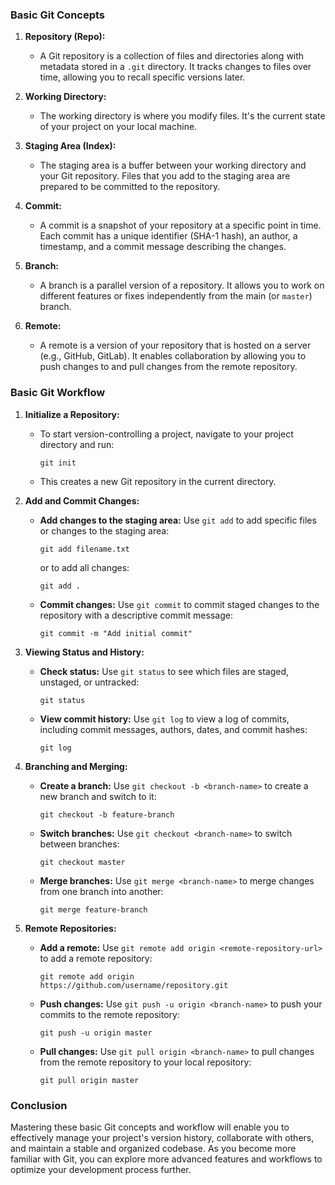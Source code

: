 ### Basic Git Concepts

1. **Repository (Repo):**

   - A Git repository is a collection of files and directories along with metadata stored in a `.git` directory. It tracks changes to files over time, allowing you to recall specific versions later.

2. **Working Directory:**

   - The working directory is where you modify files. It's the current state of your project on your local machine.

3. **Staging Area (Index):**

   - The staging area is a buffer between your working directory and your Git repository. Files that you add to the staging area are prepared to be committed to the repository.

4. **Commit:**

   - A commit is a snapshot of your repository at a specific point in time. Each commit has a unique identifier (SHA-1 hash), an author, a timestamp, and a commit message describing the changes.

5. **Branch:**

   - A branch is a parallel version of a repository. It allows you to work on different features or fixes independently from the main (or `master`) branch.

6. **Remote:**
   - A remote is a version of your repository that is hosted on a server (e.g., GitHub, GitLab). It enables collaboration by allowing you to push changes to and pull changes from the remote repository.

### Basic Git Workflow

1. **Initialize a Repository:**

   - To start version-controlling a project, navigate to your project directory and run:
     ```
     git init
     ```
   - This creates a new Git repository in the current directory.

2. **Add and Commit Changes:**

   - **Add changes to the staging area:** Use `git add` to add specific files or changes to the staging area:
     ```
     git add filename.txt
     ```
     or to add all changes:
     ```
     git add .
     ```
   - **Commit changes:** Use `git commit` to commit staged changes to the repository with a descriptive commit message:
     ```
     git commit -m "Add initial commit"
     ```

3. **Viewing Status and History:**

   - **Check status:** Use `git status` to see which files are staged, unstaged, or untracked:
     ```
     git status
     ```
   - **View commit history:** Use `git log` to view a log of commits, including commit messages, authors, dates, and commit hashes:
     ```
     git log
     ```

4. **Branching and Merging:**

   - **Create a branch:** Use `git checkout -b <branch-name>` to create a new branch and switch to it:
     ```
     git checkout -b feature-branch
     ```
   - **Switch branches:** Use `git checkout <branch-name>` to switch between branches:
     ```
     git checkout master
     ```
   - **Merge branches:** Use `git merge <branch-name>` to merge changes from one branch into another:
     ```
     git merge feature-branch
     ```

5. **Remote Repositories:**
   - **Add a remote:** Use `git remote add origin <remote-repository-url>` to add a remote repository:
     ```
     git remote add origin https://github.com/username/repository.git
     ```
   - **Push changes:** Use `git push -u origin <branch-name>` to push your commits to the remote repository:
     ```
     git push -u origin master
     ```
   - **Pull changes:** Use `git pull origin <branch-name>` to pull changes from the remote repository to your local repository:
     ```
     git pull origin master
     ```

### Conclusion

Mastering these basic Git concepts and workflow will enable you to effectively manage your project's version history, collaborate with others, and maintain a stable and organized codebase. As you become more familiar with Git, you can explore more advanced features and workflows to optimize your development process further.
